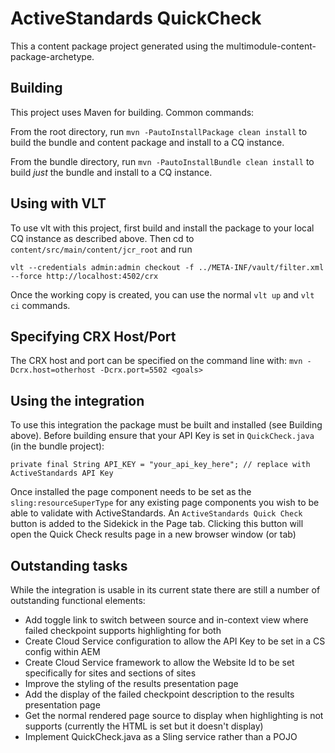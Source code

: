 ActiveStandards QuickCheck
========

This a content package project generated using the multimodule-content-package-archetype.

Building
--------

This project uses Maven for building. Common commands:

From the root directory, run ``mvn -PautoInstallPackage clean install`` to build the bundle and content package and install to a CQ instance.

From the bundle directory, run ``mvn -PautoInstallBundle clean install`` to build *just* the bundle and install to a CQ instance.

Using with VLT
--------------

To use vlt with this project, first build and install the package to your local CQ instance as described above. Then cd to `content/src/main/content/jcr_root` and run

    vlt --credentials admin:admin checkout -f ../META-INF/vault/filter.xml --force http://localhost:4502/crx

Once the working copy is created, you can use the normal ``vlt up`` and ``vlt ci`` commands.

Specifying CRX Host/Port
------------------------

The CRX host and port can be specified on the command line with:
`mvn -Dcrx.host=otherhost -Dcrx.port=5502 <goals>`

Using the integration
---------------------

To use this integration the package must be built and installed (see Building above). Before building ensure that your API Key is set in `QuickCheck.java` (in the bundle project):

	private final String API_KEY = "your_api_key_here"; // replace with ActiveStandards API Key

Once installed the page component needs to be set as the `sling:resourceSuperType` for any existing page components you wish to be able to validate with ActiveStandards.
An `ActiveStandards Quick Check` button is added to the Sidekick in the Page tab. Clicking this button will open the Quick Check results page in a new browser window (or tab)

Outstanding tasks
-----------------

While the integration is usable in its current state there are still a number of outstanding functional elements:

- Add toggle link to switch between source and in-context view where failed checkpoint supports highlighting for both
- Create Cloud Service configuration to allow the API Key to be set in a CS config within AEM
- Create Cloud Service framework to allow the Website Id to be set specifically for sites and sections of sites
- Improve the styling of the results presentation page
- Add the display of the failed checkpoint description to the results presentation page
- Get the normal rendered page source to display when highlighting is not supports (currently the HTML is set but it doesn't display)
- Implement QuickCheck.java as a Sling service rather than a POJO